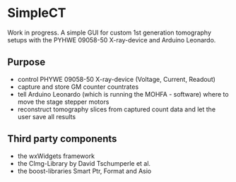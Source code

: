 # SimpleCT
Work in progress. A simple GUI for custom 1st generation tomography setups with the PYHWE 09058-50 X-ray-device and Arduino Leonardo. 

## Purpose
- control PHYWE 09058-50 X-ray-device (Voltage, Current, Readout)
- capture and store GM counter countrates 
- tell Arduino Leonardo (which is running the MOHFA - software) where to move the stage stepper motors
- reconstruct tomography slices from captured count data and let the user save all results

## Third party components
- the wxWidgets framework
- the CImg-Library by David Tschumperle et al. 
- the boost-libraries Smart Ptr, Format and Asio 
